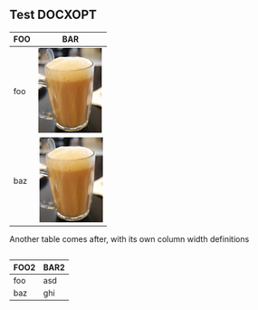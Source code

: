 ## Test DOCXOPT

| FOO | BAR |
|---|---|
| foo | ![](samples/teh_tarik.png) |
| baz | <img width=2in>![](samples/teh_tarik.png)</img> |

Another table comes after, with its own column width definitions

<table column_widths='1.11in, 4in'>

| FOO2 | BAR2 |
|---|---|
| foo | asd |
| baz | ghi |
</table>
